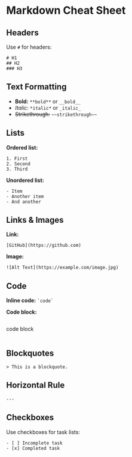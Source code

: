 # Markdown Cheat Sheet

## Headers
Use `#` for headers:
```
# H1
## H2
### H3
```

## Text Formatting
- **Bold:** `**bold**` or `__bold__`
- *Italic:* `*italic*` or `_italic_`
- ~~Strikethrough:~~ `~~strikethrough~~`

## Lists
**Ordered list:**
```
1. First
2. Second
3. Third
```

**Unordered list:**
```
- Item
- Another item
- And another
```

## Links & Images
**Link:**
```
[GitHub](https://github.com)
```

**Image:**
```
![Alt Text](https://example.com/image.jpg)
```

## Code
**Inline code:** `` `code` ``
 
**Code block:**
```
```
code block
```
```

## Blockquotes
```
> This is a blockquote.
```

## Horizontal Rule
```
---
```

## Checkboxes
Use checkboxes for task lists:
```
- [ ] Incomplete task
- [x] Completed task
```